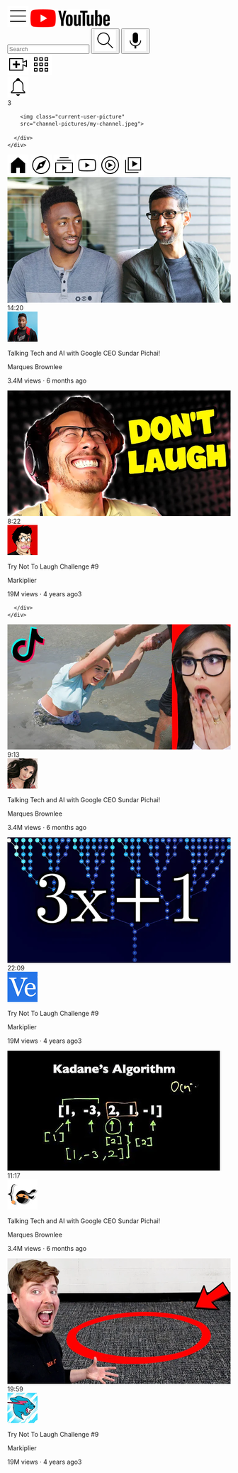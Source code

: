 <!doctype html>
<html>
  <head>
    <title>youtube.com Clone</title>
    <link rel="preconnect" 
    href="https://fonts.googleapis.com">
    <link rel="preconnect" 
    href="https://fonts.gstatic.com" 
    crossorigin>
    <link href="https://fonts.googleapis.com/css2?family
    =Roboto:ital,wght@0,100;0,300;0,400;0,500;0,700;0,900;
    1,100;1,300;1,400;1,500;1,700;1,900&display=swap" 
    rel="stylesheet">
    <link rel="stylesheet"
    href="styles/general.css">
    <link rel="stylesheet"
    href="styles/header.css">
    <link rel="stylesheet"
    href="styles/video.css">
    <link rel="stylesheet"
    href="styles/sidebar.css">
  </head>
<body>
    <div class="header">
      <div class="left-section">
        <img class="hamburger-menu"
        src="icons/hamburger-menu.svg">
        <img class="youtube-logo"
        src="icons/youtube-logo.svg">
      </div>
      <div class="middle-section">
        <input class= "search-bar" 
        type="text" placeholder="Search">
        <button class="search-button">
          <img class= "search-icon" src="icons/search.svg">
        </button>
        <button class="voice-search-button">
          <img class="voice-search-icon" src="icons/voice-search-icon.svg">
        </button>
      </div>
      <div class="right-section">
        <img class="upload-icon" 
        src="icons/upload.svg">
        <img class="youtube-app-icon"
        src="icons/youtube-apps.svg">
        <div class="notifications-icon-container"> 
        <img class="notifications-icon"
        src="icons/notifications.svg">
        <div class="notifications-count">3</div>
        </div>

        <img class="current-user-picture"
        src="channel-pictures/my-channel.jpeg">

      </div>
    </div>
  <div class="sidebar">
        <img class="home-icon" src="sidebar/home.svg">
        <img class="explore-icon" src="sidebar/explore.svg">
        <img class="subscriptions-icon" src="sidebar/subscriptions.svg">
        <img class="originals-icon" src="sidebar/originals.svg">
        <img class="youtube-music-icon" src="sidebar/youtube-music.svg">
        <img class="library-icon" src="sidebar/library.svg">
   </div>
  
  <div class="video-grid">
    <div class="video-preview">
      <div class="thumbnail-row">  
        <img class= "thumbnail" 
        src="thumbnails/thumbnail-1.webp">
        <div class="video-time">14:20</div>
       </div> 
       <div class="video-info-grid">
      <div class="channel-picture">
        <img class="profile-picture" 
        src="channel-pictures/channel-1.jpeg">
      </div> 
      <div class="video-info">
        <p class="video-title">
          Talking Tech and AI with Google CEO 
          Sundar Pichai!
          </p>
          <p class="video-author">
          Marques Brownlee
          </p>
          <p class="video-stats">
          3.4M views &#183; 6 months ago
          </p>
      </div>
    </div>
  </div>
    <div class="video-preview">
      <div class="thumbnail-row">
        <img class= "thumbnail" 
        src="thumbnails/thumbnail-2.webp">
        <div class="video-time">8:22</div>
      </div>
      <div class="video-info-grid"> 
      <div class="channel-picture">
        <img class="profile-picture" 
        src="channel-pictures/channel-2.jpeg">
      </div>
        <div class="video-info">
          <p class="video-title">
            Try Not To Laugh Challenge #9
          </p>
          <p class="video-author">
            Markiplier
          </p>
          <p class="video-stats">
            19M views &#183; 4 years ago3
          </p>
          
      </div>
    </div>
  </div>
  <div class="video-preview">
    <div class="thumbnail-row">  
      <img class= "thumbnail" 
      src="thumbnails/thumbnail-3.webp">
      <div class="video-time">9:13</div>
     </div> 
     <div class="video-info-grid">
    <div class="channel-picture">
      <img class="profile-picture" 
      src="channel-pictures/channel-3.jpeg">
    </div> 
    <div class="video-info">
      <p class="video-title">
        Talking Tech and AI with Google CEO 
        Sundar Pichai!
        </p>
        <p class="video-author">
        Marques Brownlee
        </p>
        <p class="video-stats">
        3.4M views &#183; 6 months ago
        </p>
      </div>
    </div>
  </div>
  <div class="video-preview">
    <div class="thumbnail-row">
      <img class= "thumbnail" 
      src="thumbnails/thumbnail-4.webp">
      <div class="video-time">22:09</div>
    </div>
    <div class="video-info-grid"> 
    <div class="channel-picture">
      <img class="profile-picture" 
      src="channel-pictures/channel-4.jpeg">
    </div>
      <div class="video-info">
        <p class="video-title">
          Try Not To Laugh Challenge #9
        </p>
        <p class="video-author">
          Markiplier
        </p>
        <p class="video-stats">
          19M views &#183; 4 years ago3
        </p>
      </div>
    </div>
  </div>
  <div class="video-preview">
    <div class="thumbnail-row">  
      <img class= "thumbnail" 
      src="thumbnails/thumbnail-5.webp">
      <div class="video-time">11:17</div>
     </div> 
     <div class="video-info-grid">
    <div class="channel-picture">
      <img class="profile-picture" 
      src="channel-pictures/channel-5.jpeg">
    </div> 
    <div class="video-info">
      <p class="video-title">
        Talking Tech and AI with Google CEO 
        Sundar Pichai!
        </p>
        <p class="video-author">
        Marques Brownlee
        </p>
        <p class="video-stats">
        3.4M views &#183; 6 months ago
        </p>
      </div>
    </div>
  </div>
  <div class="video-preview">
    <div class="thumbnail-row">
      <img class= "thumbnail" 
      src="thumbnails/thumbnail-6.webp">
      <div class="video-time">19:59</div>
    </div>
    <div class="video-info-grid"> 
    <div class="channel-picture">
      <img class="profile-picture" 
      src="channel-pictures/channel-6.jpeg">
    </div>
      <div class="video-info">
        <p class="video-title">
          Try Not To Laugh Challenge #9
        </p>
        <p class="video-author">
          Markiplier
        </p>
        <p class="video-stats">
          19M views &#183; 4 years ago3
        </p>   
     </div>  
    </div>
  </div> 
  </div>

  
  </body>
</html>
